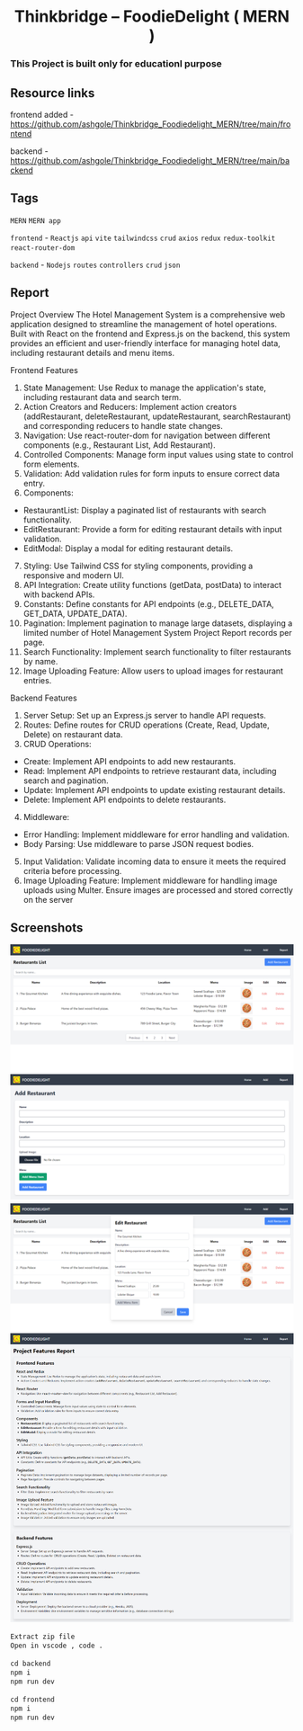<h1 align='center'> Thinkbridge – FoodieDelight ( MERN ) </h1>

### This Project is built only for educationl purpose

## Resource links

frontend added - https://github.com/ashgole/Thinkbridge_Foodiedelight_MERN/tree/main/frontend

backend -https://github.com/ashgole/Thinkbridge_Foodiedelight_MERN/tree/main/backend

## Tags

`MERN` `MERN app`

`frontend` - `Reactjs` `api` `vite` `tailwindcss` `crud` `axios` `redux` `redux-toolkit` `react-router-dom`

`backend` - `Nodejs` `routes` `controllers` `crud` `json`

## Report

Project Overview
The Hotel Management System is a comprehensive web application designed to streamline the
management of hotel operations. Built with React on the frontend and Express.js on the backend,
this system provides an efficient and user-friendly interface for managing hotel data, including
restaurant details and menu items.

Frontend Features

1. State Management: Use Redux to manage the application's state, including restaurant data and
search term.
2. Action Creators and Reducers: Implement action creators (addRestaurant, deleteRestaurant,
updateRestaurant, searchRestaurant) and corresponding reducers to handle state changes.
3. Navigation: Use react-router-dom for navigation between different components (e.g., Restaurant
List, Add Restaurant).
4. Controlled Components: Manage form input values using state to control form elements.
5. Validation: Add validation rules for form inputs to ensure correct data entry.
6. Components:
 - RestaurantList: Display a paginated list of restaurants with search functionality.
 - EditRestaurant: Provide a form for editing restaurant details with input validation.
 - EditModal: Display a modal for editing restaurant details.
7. Styling: Use Tailwind CSS for styling components, providing a responsive and modern UI.
8. API Integration: Create utility functions (getData, postData) to interact with backend APIs.
9. Constants: Define constants for API endpoints (e.g., DELETE_DATA, GET_DATA,
UPDATE_DATA).
10. Pagination: Implement pagination to manage large datasets, displaying a limited number of
Hotel Management System Project Report
records per page.
11. Search Functionality: Implement search functionality to filter restaurants by name.
12. Image Uploading Feature: Allow users to upload images for restaurant entries.

Backend Features

1. Server Setup: Set up an Express.js server to handle API requests.
2. Routes: Define routes for CRUD operations (Create, Read, Update, Delete) on restaurant data.
3. CRUD Operations:
 - Create: Implement API endpoints to add new restaurants.
 - Read: Implement API endpoints to retrieve restaurant data, including search and pagination.
 - Update: Implement API endpoints to update existing restaurant details.
 - Delete: Implement API endpoints to delete restaurants.
4. Middleware:
 - Error Handling: Implement middleware for error handling and validation.
 - Body Parsing: Use middleware to parse JSON request bodies.
5. Input Validation: Validate incoming data to ensure it meets the required criteria before processing.
6. Image Uploading Feature: Implement middleware for handling image uploads using Multer.
Ensure images are processed and stored correctly on the server

## Screenshots

![Home 1](https://github.com/ashgole/Thinkbridge_Foodiedelight_MERN/blob/main/public/screenshots/1.png)
![Add restaurant 2](https://github.com/ashgole/Thinkbridge_Foodiedelight_MERN/blob/main/public/screenshots/2.png)
![Update restaurant 3](https://github.com/ashgole/Thinkbridge_Foodiedelight_MERN/blob/main/public/screenshots/3.png)
![Delete restaurant 4](https://github.com/ashgole/Thinkbridge_Foodiedelight_MERN/blob/main/public/screenshots/4.png)

```
Extract zip file
Open in vscode , code .

cd backend
npm i
npm run dev

cd frontend
npm i
npm run dev
```
